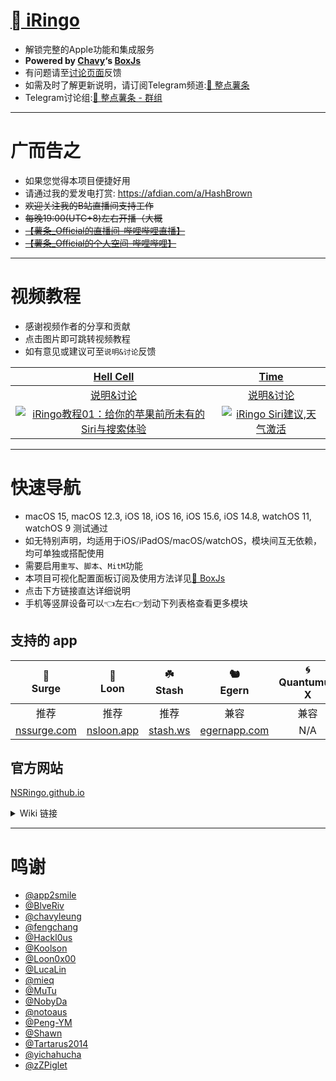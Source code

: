 # [ iRingo](https://NSRingo.github.io/)
  * 解锁完整的Apple功能和集成服务
  * **Powered by [Chavy](https://github.com/chavyleung)‘s [BoxJs](https://chavyleung.gitbook.io/boxjs/)**
  * 有问题请至[讨论页面](https://github.com/orgs/NSRingo/discussions)反馈
  * 如需及时了解更新说明，请订阅Telegram频道:[🍟 整点薯条](https://t.me/GetSomeFriesChannel)
  * Telegram讨论组:[🍟 整点薯条 - 群组](https://t.me/GetSomeFries)

---
# 广而告之
  * 如果您觉得本项目便捷好用
  * 请通过我的爱发电打赏: https://afdian.com/a/HashBrown
  * ~~欢迎关注我的B站直播间支持工作~~
  * ~~每晚19:00(UTC+8)左右开播（大概~~
  * [~~【薯条_Official的直播间-哔哩哔哩直播】~~](https://b23.tv/1LeNwhE)
  * [~~【薯条_Official的个人空间-哔哩哔哩】~~](https://b23.tv/Z6GIBAE)

---
# 视频教程
  * 感谢视频作者的分享和贡献
  * 点击图片即可跳转视频教程
  * 如有意见或建议可至`说明&讨论`反馈

| [Hell Cell](https://www.youtube.com/c/HellCell) | [Time](https://www.youtube.com/channel/UChfq00yeRrW4pB3idAypPVw) |
| :---: | :---: |
| [说明&讨论](https://t.me/HellCellZC123/1802) | [说明&讨论](https://t.me/GetSomeFriesChannel/119) |
| [![iRingo教程01：给你的苹果前所未有的Siri与搜索体验](https://res.cloudinary.com/marcomontalbano/image/upload/v1656898276/video_to_markdown/images/youtube--zNWVT08Hju0-c05b58ac6eb4c4700831b2b3070cd403.jpg)](https://www.youtube.com/watch?v=zNWVT08Hju0 "iRingo教程01：给你的苹果前所未有的Siri与搜索体验") | [![iRingo Siri建议,天气激活](https://res.cloudinary.com/marcomontalbano/image/upload/v1656898353/video_to_markdown/images/youtube--G-RH7icI9Wc-c05b58ac6eb4c4700831b2b3070cd403.jpg)](https://www.youtube.com/watch?v=G-RH7icI9Wc "iRingo Siri建议,天气激活") |

---
# 快速导航
  * macOS 15, macOS 12.3, iOS 18, iOS 16, iOS 15.6, iOS 14.8, watchOS 11, watchOS 9 测试通过
  * 如无特别声明，均适用于iOS/iPadOS/macOS/watchOS，模块间互无依赖，均可单独或搭配使用
  * 需要启用`重写`、`脚本`、`MitM`功能
  * 本项目可视化配置面板订阅及使用方法详见[🧰 BoxJs](../../../../BoxJs/wiki)
  * 点击下方链接直达详细说明
  * 手机等竖屏设备可以👈左右👉划动下列表格查看更多模块

## 支持的 app
| 🌊<br>Surge | 🎈<br>Loon | ☘️<br>Stash |🐿️<br>Egern | 🌀<br>Quantumult X | 🚀<br>Shadowrocket |
| :---: | :---: | :---: | :---: | :---: | :---: |
| 推荐 | 推荐 | 推荐 | 兼容 | 兼容 | 部分兼容 |
| [nssurge.com](https://nssurge.com/) | [nsloon.app](https://nsloon.app/) | [stash.ws](https://stash.ws/) | [egernapp.com](https://egernapp.com/) | N/A | N/A |

## 官方网站
[NSRingo.github.io](https://NSRingo.github.io/)

<details>
<summary>Wiki 链接</summary>

## iOS 18、macOS 15、watchOS 11 及以上
| [🌤<br>天气服务](../../../../WeatherKit/wiki) | [📍<br>定位服务](../../../../GeoServices/wiki) | [🗺️<br>地图](../../../../GeoServices/wiki) | [🟥<br>Apple智能与Siri](../../../../Siri/wiki/🟥-Apple智能与Siri) | [📺<br>TV](../../../../TV/wiki) | [📰<br>News](../../../../News/wiki) | [✈<br>TestFlight](../../../../TestFlight/wiki) | [⌚️<br>WATCH](../../../../Watch/wiki) | [🧰<br>BoxJs](../../../../BoxJs/wiki) |
| :---: | :---: | :---: | :---: | :---: | :---: | :---: | :---: | :---: |

## iOS 17、macOS 14、watchOS 10 及以下
| [~~🌤<br>天气~~](../../../../Weather/wiki) | [📍<br>定位服务](../../../../GeoServices/wiki) | [🗺️<br>地图](../../../../GeoServices/wiki) | [~~⭕<br>Siri与搜索~~](../../../../Siri/wiki/⭕-Siri与搜索) | [📺<br>TV](../../../../TV/wiki) | [📰<br>News](../../../../News/wiki) | [~~🌐<br>专用代理~~](../../../../PrivateRelay/wiki) | [✈<br>TestFlight](../../../../TestFlight/wiki) | [⌚️<br>WATCH](../../../../Watch/wiki) | [🧰<br>BoxJs](../../../../BoxJs/wiki) |
| :---: | :---: | :---: | :---: | :---: | :---: | :---: | :---: | :---: | :---: |
</details>

---
# 鸣谢
  * [@app2smile](https://github.com/app2smile)
  * [@BlveRiv](https://github.com/Maasea)
  * [@chavyleung](https://github.com/chavyleung)
  * [@fengchang](https://github.com/fengchang)
  * [@Hackl0us](https://github.com/Hackl0us)
  * [@Koolson](https://github.com/Koolson)
  * [@Loon0x00](https://github.com/Loon0x00)
  * [@LucaLin](https://github.com/LucaLin233)
  * [@mieq](https://github.com/mieqq)
  * [@MuTu](https://github.com/githubdulong)
  * [@NobyDa](https://github.com/NobyDa)
  * [@notoaus](https://github.com/notoaus)
  * [@Peng-YM](https://github.com/Peng-YM)
  * [@Shawn](https://github.com/KOP-XIAO)
  * [@Tartarus2014](https://github.com/Tartarus2014)
  * [@yichahucha](https://github.com/yichahucha)
  * [@zZPiglet](https://github.com/zZPiglet)
